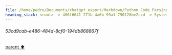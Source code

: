 ```yaml
---
file: /home/pedro/Documents/chatgpt_export/Markdown/Python Code Parsing & Querying.md
heading_stack: <root> -> 406f6641-271b-4a6b-99a1-790128be2ccd -> System -> f130a532-fc36-404b-b0e3-c26e0633c6e1 -> System -> aaa28037-7e53-419f-8481-51c794baccfa -> User -> Importing the necessary module and initializing the parser and language objects -> Getting the Python language and parser -> Parsing the sample code -> Printing the structure -> Constructing the query to find all definitions of classes or functions -> Creating the query -> Capturing the nodes -> Displaying the captures -> 53cd9cab-e486-484d-8cf0-194db868867f
---
```

###### 53cd9cab-e486-484d-8cf0-194db868867f
[parent ⬆️](#aaa28037-7e53-419f-8481-51c794baccfa)
